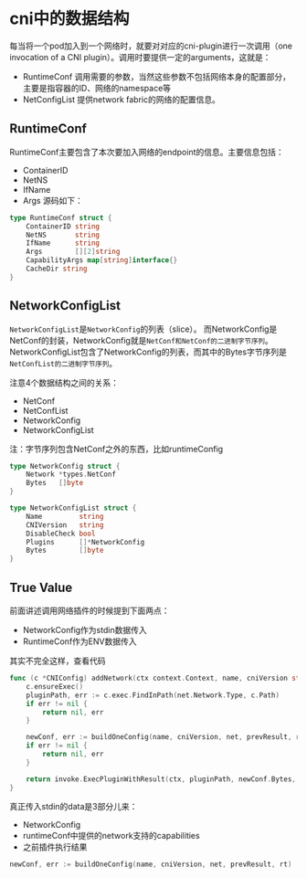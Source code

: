 # cni中的数据结构
每当将一个pod加入到一个网络时，就要对对应的cni-plugin进行一次调用（one invocation of a CNI plugin）。调用时要提供一定的arguments，这就是：
* RuntimeConf 调用需要的参数，当然这些参数不包括网络本身的配置部分，主要是指容器的ID、网络的namespace等
* NetConfigList 提供network fabric的网络的配置信息。
## RuntimeConf
RuntimeConf主要包含了本次要加入网络的endpoint的信息。主要信息包括：
* ContainerID
* NetNS
* IfName
* Args
源码如下：
```go
type RuntimeConf struct {
	ContainerID string
	NetNS       string
	IfName      string
	Args        [][2]string
	CapabilityArgs map[string]interface{}
	CacheDir string
}
```

## NetworkConfigList
`NetworkConfigList`是`NetworkConfig`的列表（slice）。
而NetworkConfig是NetConf的封装，NetworkConfig就是`NetConf和NetConf的二进制字节序列`。
NetworkConfigList包含了NetworkConfig的列表，而其中的Bytes字节序列是`NetConfList的二进制字节序列`。

注意4个数据结构之间的关系：
* NetConf
* NetConfList
* NetworkConfig
* NetworkConfigList

注：字节序列包含NetConf之外的东西，比如runtimeConfig
```go
type NetworkConfig struct {
	Network *types.NetConf
	Bytes   []byte
}

type NetworkConfigList struct {
	Name         string
	CNIVersion   string
	DisableCheck bool
	Plugins      []*NetworkConfig
	Bytes        []byte
}
```

## True Value
前面讲述调用网络插件的时候提到下面两点：
* NetworkConfig作为stdin数据传入
* RuntimeConf作为ENV数据传入

其实不完全这样，查看代码
```go
func (c *CNIConfig) addNetwork(ctx context.Context, name, cniVersion string, net *NetworkConfig, prevResult types.Result, rt *RuntimeConf) (types.Result, error) {
	c.ensureExec()
	pluginPath, err := c.exec.FindInPath(net.Network.Type, c.Path)
	if err != nil {
		return nil, err
	}

	newConf, err := buildOneConfig(name, cniVersion, net, prevResult, rt)
	if err != nil {
		return nil, err
	}

	return invoke.ExecPluginWithResult(ctx, pluginPath, newConf.Bytes, c.args("ADD", rt), c.exec)
}
```

真正传入stdin的data是3部分儿来：
* NetworkConfig
* runtimeConf中提供的network支持的capabilities
* 之前插件执行结果
```go
newConf, err := buildOneConfig(name, cniVersion, net, prevResult, rt)
```

